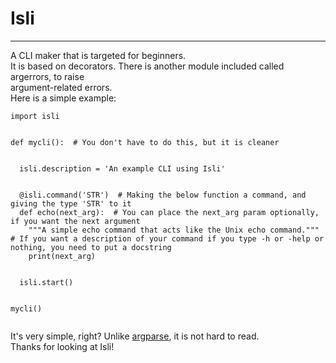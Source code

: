 # Isli
---
A CLI maker that is targeted for beginners.  
It is based on decorators. There is another module included called argerrors, to raise  
argument-related errors.  
Here is a simple example:  
```
import isli


def mycli():  # You don't have to do this, but it is cleaner


  isli.description = 'An example CLI using Isli'
  
  
  @isli.command('STR')  # Making the below function a command, and giving the type 'STR' to it
  def echo(next_arg):  # You can place the next_arg param optionally, if you want the next argument
    """A simple echo command that acts like the Unix echo command."""  # If you want a description of your command if you type -h or -help or nothing, you need to put a docstring
    print(next_arg)
    
    
  isli.start()
  
  
mycli()
    
```  
It's very simple, right? Unlike [argparse](https://docs.python.org/3/library/argparse.html), it is not hard to read.  
Thanks for looking at Isli!
